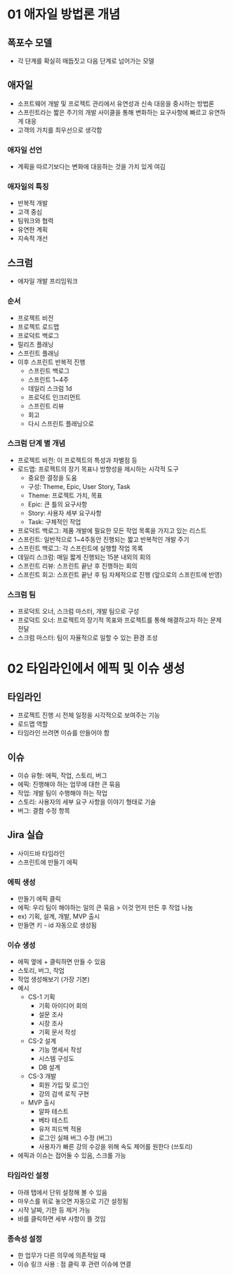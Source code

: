# 01 애자일 방법론 개념
## 폭포수 모델
- 각 단계를 확실히 매듭짓고 다음 단계로 넘어가는 모델

## 애자일
- 소프트웨어 개발 및 프로젝트 관리에서 유연성과 신속 대응을 중시하는 방법론
- 스프린트라는 짧은 주기의 개발 사이클을 통해 변화하는 요구사항에 빠르고 유연하게 대응
- 고객의 가치를 최우선으로 생각함

### 애자일 선언
- 계획을 따르기보다는 변화에 대응하는 것을 가치 있게 여김

### 애자일의 특징
- 반복적 개발
- 고객 중심
- 팀워크와 협력
- 유연한 계획
- 지속적 개선

## 스크럼
- 애자일 개발 프리임워크
### 순서
- 프로젝트 비전
- 프로젝트 로드맵
- 프로덕트 백로그
- 릴리즈 플래닝
- 스프린트 플래닝
- 이후 스프린트 반복적 진행
	- 스프린트 백로그
	- 스프린트 1~4주
	- 데일리 스크럼 1d
	- 프로덕트 인크리먼트
	- 스프린트 리뷰
	- 회고
	- 다시 스프린트 플래닝으로
### 스크럼 단계 별 개념
- 프로젝트 비전: 이 프로젝트의 특성과 차별점 등
- 로드맵: 프로젝트의 장기 목표나 방향성을 제시하는 시각적 도구
	- 중요한 결정을 도움
	- 구성: Theme, Epic, User Story, Task
	- Theme: 프로젝트 가치, 목표
	- Epic: 큰 틀의 요구사항
	- Story: 사용자 세부 요구사항
	- Task: 구체적인 작업
- 프로덕트 백로그: 제품 개발에 필요한 모든 작업 목록을 가지고 있는 리스트
- 스프린트: 일반적으로 1~4주동안 진행되는 짧고 반복적인 개발 주기
- 스프린트 백로그: 각 스프린트에 실행할 작업 목록
- 데일리 스크럼: 매일 짧게 진행되는 15분 내외의 회의
- 스프린트 리뷰: 스프린트 끝난 후 진행하는 회의
- 스프린트 회고: 스프린트 끝난 후 팀 자체적으로 진행 (앞으로의 스프린트에 반영)

### 스크럼 팀
- 프로덕트 오너, 스크럼 마스터, 개발 팀으로 구성
- 프로덕트 오너: 프로젝트의 장기적 목표와 프로젝트를 통해 해결하고자 하는 문제 전달
- 스크럼 마스터: 팀이 자율적으로 일할 수 있는 환경 조성


# 02 타임라인에서 에픽 및 이슈 생성

## 타임라인
- 프로젝트 진행 시 전체 일정을 시각적으로 보여주는 기능
- 로드맵 역할
- 타임라인 쓰려면 이슈를 만들어야 함

## 이슈
- 이슈 유형: 에픽, 작업, 스토리, 버그
- 에픽: 진행해야 하는 업무에 대한 큰 묶음
- 작업: 개발 팀이 수행해야 하는 작업
- 스토리: 사용자의 세부 요구 사항을 이야기 형태로 기술
- 버그: 결함 수정 항목

## Jira 실습
- 사이드바 타임라인
- 스프린트에 만들기 에픽
### 에픽 생성
- 만들기 에픽 클릭
- 에픽: 우리 팀이 해야하는 일의 큰 묶음 > 이것 먼저 만든 후 작업 나눔
- ex) 기획, 설계, 개발, MVP 출시
- 만들면 키 - id 자동으로 생성됨

### 이슈 생성
- 에픽 옆에 + 클릭하면 만들 수 있음
- 스토리, 버그, 작업
- 작업 생성해보기 (가장 기본)
- 예시
	- CS-1 기획
		- 기획 아이디어 회의
		- 설문 조사
		- 시장 조사
		-  기획 문서 작성
	- CS-2 설계
		- 기능 명세서 작성
		- 시스템 구성도
		- DB 설계
	- CS-3 개발
		- 회원 가입 및 로그인
		- 강의 검색 로직 구현
	- MVP 출시
		- 알파 테스트
		- 베타 테스트
		- 유저 피드백 적용
		- 로그인 실패 버그 수정 (버그)
		- 사용자가 빠른 강의 수강을 위해 속도 제어를 원한다 (쓰토리)
- 에픽과 이슈는 접어둘 수 있음, 스크롤 가능

### 타임라인 설정
- 아래 탭에서 단위 설정해 볼 수 있음
- 마우스를 위로 놓으면 자동으로 기간 설정됨
- 시작 날짜, 기한 등 제거 가능
- 바를 클릭하면 세부 사항이 뜰 것임
### 종속성 설정
- 한 업무가 다른 의무에 의존적일 때
- 이슈 링크 사용 : 점 클릭 후 관련 이슈에 연결